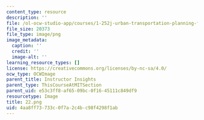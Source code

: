 ```yaml
---
content_type: resource
description: ''
file: /ol-ocw-studio-app/courses/1-252j-urban-transportation-planning-fall-2016/4aa8ff73733c0f7a2c4bc98f4298f1ab_22.png
file_size: 20373
file_type: image/png
image_metadata:
  caption: ''
  credit: ''
  image-alt: ''
learning_resource_types: []
license: https://creativecommons.org/licenses/by-nc-sa/4.0/
ocw_type: OCWImage
parent_title: Instructor Insights
parent_type: ThisCourseAtMITSection
parent_uid: e53c3ff8-af65-09bc-0f16-45111c849df9
resourcetype: Image
title: 22.png
uid: 4aa8ff73-733c-0f7a-2c4b-c98f4298f1ab
---
```

